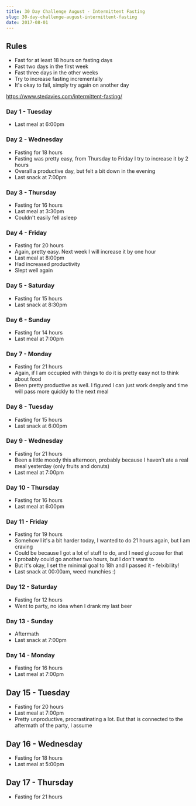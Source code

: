 ```yaml
---
title: 30 Day Challenge August - Intermittent Fasting
slug: 30-day-challenge-august-intermittent-fasting
date: 2017-08-01
---
```


## Rules

- Fast for at least 18 hours on fasting days
- Fast two days in the first week
- Fast three days in the other weeks
- Try to increase fasting incrementally
- It's okay to fail, simply try again on another day

https://www.stedavies.com/intermittent-fasting/

### Day 1 - Tuesday

- Last meal at 6:00pm

### Day 2 - Wednesday

- Fasting for 18 hours
- Fasting was pretty easy, from Thursday to Friday I try to increase it by 2 hours
- Overall a productive day, but felt a bit down in the evening
- Last snack at 7:00pm

### Day 3 - Thursday

- Fasting for 16 hours
- Last meal at 3:30pm
- Couldn't easily fell asleep

### Day 4 - Friday

- Fasting for 20 hours
- Again, pretty easy. Next week I will increase it by one hour
- Last meal at 8:00pm
- Had increased productivity
- Slept well again

### Day 5 - Saturday

- Fasting for 15 hours
- Last snack at 8:30pm

### Day 6 - Sunday

- Fasting for 14 hours
- Last meal at 7:00pm

### Day 7 - Monday

- Fasting for 21 hours
- Again, if I am occupied with things to do it is pretty easy not to think about
  food
- Been pretty productive as well. I figured I can just work deeply and time will
  pass more quickly to the next meal

### Day 8 - Tuesday

- Fasting for 15 hours
- Last snack at 6:00pm

### Day 9 - Wednesday

- Fasting for 21 hours
- Been a little moody this afternoon, probably because I haven't ate a real
  meal yesterday (only fruits and donuts)
- Last meal at 7:00pm

### Day 10 - Thursday

- Fasting for 16 hours
- Last meal at 6:00pm

### Day 11 - Friday

- Fasting for 19 hours
- Somehow I it's a bit harder today, I wanted to do 21 hours again, but I am
  craving
- Could be because I got a lot of stuff to do, and I need glucose for that
- I probably could go another two hours, but I don't want to
- But it's okay, I set the minimal goal to 18h and I passed it - felxibility!
- Last snack at 00:00am, weed munchies :)

### Day 12 - Saturday

- Fasting for 12 hours
- Went to party, no idea when I drank my last beer

### Day 13 - Sunday

- Aftermath
- Last snack at 7:00pm

### Day 14 - Monday

- Fasting for 16 hours
- Last meal at 7:00pm

## Day 15 - Tuesday

- Fasting for 20 hours
- Last meal at 7:00pm
- Pretty unproductive, procrastinating a lot. But that is connected to the
  aftermath of the party, I assume

## Day 16 - Wednesday

- Fasting for 18 hours
- Last meal at 5:00pm

## Day 17 - Thursday

- Fasting for 21 hours
